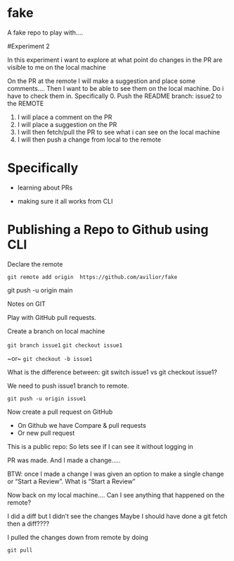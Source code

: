 # fake
 A fake repo to play with....
 
 #Experiment 2
 
 In this experiment i want to explore at what point do changes in the PR are visible to me on the local machine
 
 On the PR at the remote I will make a suggestion and place some comments....
 Then I want to be able to see them on the local machine.
 Do i have to check them in.  Specifically
 0. Push the README branch: issue2 to the REMOTE
 1. I will place a comment on the PR
 2. I will place a suggestion on the PR
 3. I will then fetch/pull the PR to see what i can see on the local machine
 4. I will then push a change from local to the remote
 
# Specifically

- learning about PRs

- making sure it all works from CLI

# Publishing a Repo to Github using CLI


Declare the remote

`git remote add origin  https://github.com/avilior/fake`

git push -u origin main

Notes on GIT


Play with GitHub pull requests.

Create a branch on local machine

`git branch issue1`
`git checkout issue1`

~or~
`git checkout -b issue1`

What is the difference between:
git switch issue1 vs git checkout issue1?


We need to push issue1 branch to remote.

`git push -u origin issue1`


Now create a pull request on GitHub

- On Github we have Compare & pull requests
- Or new pull request

This is a public repo:
So lets see if I can see it without logging in

PR was made. And I made a change…..

BTW: once I made a change I was given an option to make a single change or “Start a Review”. What is “Start a Review”

Now back on my local machine….
Can I see anything that happened on the remote?

I did a diff but I didn’t see the changes 
Maybe I should have done a git fetch then a diff????

I pulled the changes down from remote by doing

`git pull`


